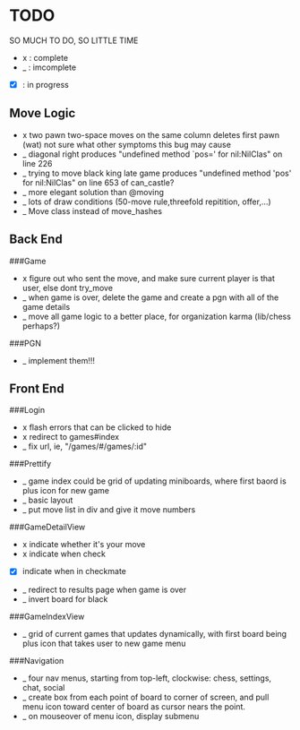TODO
====
SO MUCH TO DO, SO LITTLE TIME
*  x  : complete
*  _  : imcomplete
* [x] : in progress

Move Logic
----------
* x two pawn two-space moves on the same column deletes first pawn (wat) not sure what other symptoms this bug may cause
* _ diagonal right produces "undefined method `pos=' for nil:NilClas" on line 226
* _ trying to move black king late game produces "undefined method 'pos' for nil:NilClas" on line 653 of can_castle?
* _ more elegant solution than @moving
* _ lots of draw conditions (50-move rule,threefold repitition, offer,...)
* _ Move class instead of move_hashes

Back End
--------
###Game
* x figure out who sent the move, and make sure current player is that user, else dont try_move
* _ when game is over, delete the game and create a pgn with all of the game details
* _ move all game logic to a better place, for organization karma (lib/chess perhaps?)

###PGN
* _ implement them!!!

Front End
---------

###Login
* x flash errors that can be clicked to hide
* x redirect to games#index
* _ fix url, ie, "/games/#/games/:id"

###Prettify
* _ game index could be grid of updating miniboards, where first baord is plus icon for new game
* _ basic layout
* _ put move list in div and give it move numbers

###GameDetailView
* x indicate whether it's your move
* x indicate when check
* [x] indicate when in checkmate
* _ redirect to results page when game is over
* _ invert board for black

###GameIndexView
* _ grid of current games that updates dynamically, with first board being plus icon that takes user to new game menu

###Navigation
* _ four nav menus, starting from top-left, clockwise: chess, settings, chat, social
* _ create box from each point of board to corner of screen, and pull menu icon toward center of board as cursor nears the point.
* _ on mouseover of menu icon, display submenu
